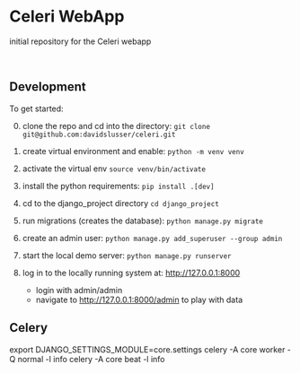 # Celeri WebApp
initial repository for the Celeri webapp

<br/>


## Development 

To get started:

0. clone the repo and cd into the directory:
```git clone git@github.com:davidslusser/celeri.git```

1. create virtual environment and enable:
```python -m venv venv```

2. activate the virtual env
```source venv/bin/activate```

3. install the python requirements:
```pip install .[dev]```

4. cd to the django_project directory
```cd django_project```

5. run migrations (creates the database):
```python manage.py migrate```

6. create an admin user:
```python manage.py add_superuser --group admin```

7. start the local demo server:
```python manage.py runserver```

8. log in to the locally running system at: http://127.0.0.1:8000

    - login with admin/admin
    - navigate to http://127.0.0.1:8000/admin to play with data




## Celery
export DJANGO_SETTINGS_MODULE=core.settings
celery -A core worker -Q normal -l info
celery -A core beat -l info

